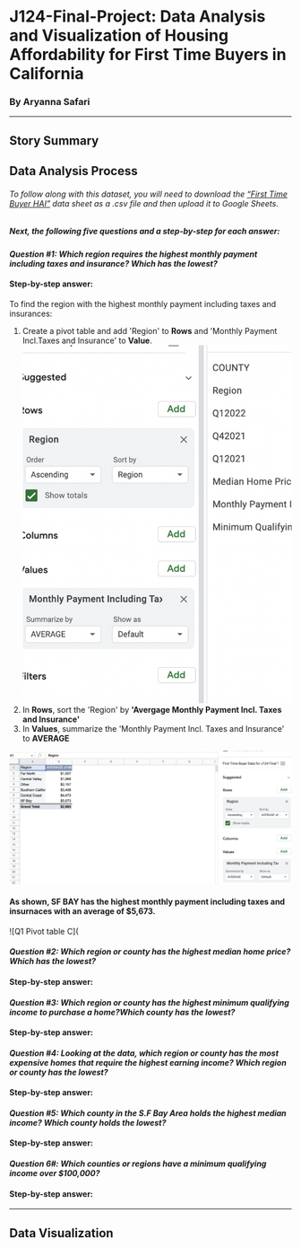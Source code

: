 # J124-Final-Project: Data Analysis and Visualization of Housing Affordability for First Time Buyers in California 
### By Aryanna Safari 
-------------------------------------------------------------------------------------------------------------------
## Story Summary







## Data Analysis Process 

###### To follow along with this dataset, you will need to download the [“First Time Buyer HAI”](https://car.sharefile.com/share/view/s92eba5817d7345419f8433254737f789) data sheet as a .csv file and then upload it to Google Sheets. 
##### _Next, the following five questions and a step-by-step for each answer:_

#### _Question #1: Which region requires the highest monthly payment including taxes and insurance? Which has the lowest?_
#### Step-by-step answer:

To find the region with the highest monthly payment including taxes and insurances:
  1. Create a pivot table and add 'Region' to **Rows** and 'Monthly Payment Incl.Taxes and Insurance' to **Value**.
  ![Q1 Pivot table](https://github.com/asafari22/J124-Final-Project-/blob/ecce057453521acf98f5bb945edee188555ba074/Q1%20Screen%20shot%20pivot%20table%20.png) 
 2. In **Rows**, sort the 'Region' by **'Avergage Monthly Payment Incl. Taxes and Insurance'** 
 3. In **Values**, summarize the 'Monthly Payment Incl. Taxes and Insurance' to **AVERAGE** 
 
 ![Q1 Pivot table B](https://github.com/asafari22/J124-Final-Project-/blob/fb43308d9cb452383a96c5ae4fdeb60ce5bf9aa3/Q1%20-%20Pivot%20table%20B%20.png)
 #### As shown, SF BAY has the highest monthly payment including taxes and insurnaces with an average of $5,673.
 
 ![Q1 Pivot table C](
  





#### _Question #2: Which region or county has the highest median home price? Which has the lowest?_
#### Step-by-step answer:






#### _Question #3: Which region or county has the highest minimum qualifying income to purchase a home?Which county has the lowest?_
#### Step-by-step answer:





#### _Question #4: Looking at the data, which region or county has the most expensive homes that require the highest earning income? Which region or county has the lowest?_
#### Step-by-step answer:




#### _Question #5: Which county in the S.F Bay Area holds the highest median income? Which county holds the lowest?_
#### Step-by-step answer:




#### _Question 6#: Which counties or regions have a minimum qualifying income over $100,000?_
#### Step-by-step answer:
















---------------------------------------------------------------------------------------------------------------------------------------










## Data Visualization 







